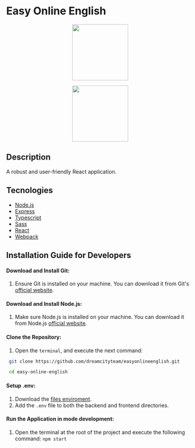 # Easy Online English

<p align="center">
  <img width="150" src="https://lh3.googleusercontent.com/d/1Le1RvHt1b3TDv9Tf_hFRdSD2u6tHAyWK" />
</p>
<p align="center">
 <img width="150" src="https://img.shields.io/badge/npm%20package->=18.16.0-green" />
</p>

## Description 
 A robust and user-friendly React application.

## Tecnologies
- [Node.js](https://nodejs.org/en)
- [Express](https://expressjs.com/en/guide/routing.html)
- [Typescript](https://www.typescriptlang.org/)
- [Sass](https://sass-lang.com/)
- [React](https://reactjs.org/) 
- [Webpack](https://webpack.js.org/)

## Installation Guide for Developers

#### Download and Install Git:

1. Ensure Git is installed on your machine. You can download it from Git's [official website](https://git-scm.com/downloads).

#### Download and Install Node.js:

1. Make sure Node.js is installed on your machine. You can download it from Node.js [official website](https://nodejs.org/en).

#### Clone the Repository:
1. Open the `terminal`, and execute the next command: 
```bash 
 git clone https://github.com/dreamcityteam/easyonlineenglish.git

 cd easy-online-english
```

#### Setup .env:
1. Download the [files enviroment](https://dreamcityteam-my.sharepoint.com/:f:/p/bespinal/EltfquQcIxhLjuIvkG0gxwoBUI-1yGqmeWQrOB-aX-Na2Q?e=6dY0gA).
2. Add the `.env` file to both the backend and frontend directories.

#### Run the Application in mode development:
1. Open the terminal at the root of the project and execute the following command:
```npm start ```
